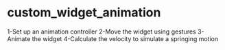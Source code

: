 # custom_widget_animation

1-Set up an animation controller
2-Move the widget using gestures
3-Animate the widget
4-Calculate the velocity to simulate a springing motion